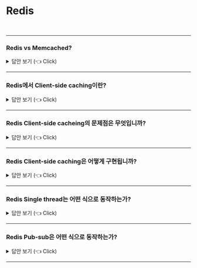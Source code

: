 # Redis
<br>

-----------------------

### Redis vs Memcached?

<details>
   <summary> 답안 보기 (👈 Click)</summary>
<br />
 
   1. Redis
  - Redis는 캐시 솔루션 + 저장소입니다. <br>
  - Redis는 Key-value, List, Hash, Set, Sorted Set과 같은 다양한 자료구조를 지원합니다. <br>
  - Redis는 싱글 스레드로 동작합니다. <br>
  - Redis는 트랜잭션, 스냅샷, Replication, Pub/sub, Lua Scripting과 같은 기능을 지원합니다. <br>
   
   2. Memcached 
  - Memcached는 캐시 솔루션입니다.
  - Memcached는 Key-value 자료구조를 지원합니다.
  - Memcached는 멀티 스레드로 동작합니다. 
</details>

-----------------------

### Redis에서 Client-side caching이란?

<details>
   <summary> 답안 보기 (👈 Click)</summary>
<br />
 [참고: https://redis.io/docs/manual/client-side-caching/]

- 클라이언트 측 캐싱은 고성능 서비스를 만드는데 사용되는 기술입니다
  데이터베이스 노드와 비교하여 일반적으로 별개의 컴퓨터인 서버인 애플리케이션 서버에서
  사용 가능한 메모리를 활용하여 데이터베이스 정보의 일부 하위 집합을 애플리케이션 측에 직접 저장합니다.

  일반적으로 데이터가 필요한 경우 애플리케이션 서버는 다음 다이어그램과 같이 이러한 정보에 대해 데이터베이스에 요청합니다.
  +-------------+                                +----------+
|             | ------- GET user:1234 -------> |          |
| Application |                                | Database |
|             | <---- username = Alice ------- |          |
+-------------+                                +----------+
   클라이언트 측 캐싱이 사용되면 애플리케이션은 인기 있는 쿼리의 응답을 애플리케이션 메모리 내부에
   직접 저장하므로 나중에 데이터베이스에 다시 접속하지 않고도 이러한 응답을 재사용할 수 있습니다.
   +-------------+                                +----------+
|             |                                |          |
| Application |       ( No chat needed )       | Database |
|             |                                |          |
+-------------+                                +----------+
| Local cache |
|             |
| user:1234 = |
| username    |
| Alice       |
+-------------+
  - 로컬 캐시에 사용되는 애플리케이션 메모리는 그다지 크지 않을 수 있지만,
    로컬 컴퓨터 메모리에 액세스하는데 필요한 시간은 데이터베이스와 같은
    네트워크 서비스에 액세스하는 것과 비교할 때 훨씬 적습니다.
    동일한 작은 비율의 데이터가 자주 액세스되기 때문에 이 패턴은 애플리케이션이 데이터를
    가져오는 대기 시간과 동시에 데이터베이스 측의 로드를 크게 줄일 수 있습니다.

  - 또한, 항목이 매우 드물게 변경되는 많은 데이터 세트가 있습니다.
    예를 들어, 소셜 네트워크의 대부분의 사용자 게시물은 변경할 수 없거나
    사용자가 거의 편집하지 않습니다 .
    여기에 일반적으로 소수의 게시물이 매우 인기가 있다는 사실을 추가하면
    소수의 사용자가 팔로워가 많거나 최근 게시물의 가시성이 훨씬 높기 때문에
    이러한 패턴이 나타날 수 있는 이유는 분명합니다. 

  - 일반적으로 클라이언트 쪽 캐싱의 두 가지 주요 이점은 다음과 같습니다.
  (1) 매우 짧은 대기 시간으로 데이터를 사용할 수 있습니다
  (2) 데이터베이스 시스템은 더 적은 쿼리를 수신하므로, 더 적은 수의 노드로 동일한 데이터 세트를 제공할 수 있습니다. 
</details>

-----------------------

### Redis Client-side cacheing의 문제점은 무엇입니까?

<details>
   <summary> 답안 보기 (👈 Click)</summary>
<br />
[참고: https://redis.io/docs/manual/client-side-caching/] 
+ 컴퓨터 과학에는 두 가지 어려운 문제가 있습니다
  위 패턴의 문제점은 사용자에게 오래된 데이터가 표시되지 않도록 애플리케이션이 보유하고 있는 정보를
  무효화하는 방법입니다.
  예를 들어, 위의 애플리케이션이 user:1234에 대한 정보를 로컬로 캐시한 후 Alice는 자신의 사용자 이름을
  Flora로 업데이트할 수 있습니다.
  그러나 응용 프로그램은 사용자:1234의 이전 사용자 이름을 계속 제공할 수 있습니다.
  
  때때로 우리가 모델링하는 정확한 애플리케이션에 따라 이것은 큰 문제가 아니므로,
  클라이언트는 캐시된 정보에 대해 고정된 최대 "수명"을 사용합니다.
  일정 시간이 지나면 해당 정보는 더 이상 유효하지 않은 것으로 간주됩니다. 

  더 복잡한 패턴은 Redis를 사용할 때 Pub/Sub 시스템을 활용하여 수신 클라이언트에 무효화 메시지를 보냅니다. 
  이것은 작동하도록 만들 수 있지만 사용되는 대역폭의 관점에서 볼 때, 까다롭고 비용이 많이 듭니다. 
  왜냐하면 특정 클라이언트가 무효화된 데이터의 복사본을 가지고 있지 않은 경우에도
  이러한 패턴은 종종 애플리케이션의 모든 클라이언트에 무효화 메시지를 보내는 것과 관련되기 때문입니다. 
  또한, 데이터를 변경하는 모든 애플리케이션 쿼리는 PUBLISH 명령을 사용해야 하므로
  데이터베이스에서 이 명령을 처리하는데 더 많은 CPU 시간이 소요됩니다. 

  사용되는 스키마에 관계없이 간단한 사실이 있습니다.
  매우 큰 응용 프로그램은 빠른 저장 또는 빠른 캐시 서버를 갖는 다음 논리적 단계이기 때문에
  어떤 형태의 클라이언트 측 캐싱을 구현합니다.
  이러한 이유로 Redis6는 클라이언트 측 캐싱에 대한 직접적인 지원을 구현하여
  이 패턴을 훨씬 더 간단하게 구현하고, 액세스 가능하며 안정적이고 효율적으로 만듭니다. 
</details>

-----------------------


### Redis Client-side caching은 어떻게 구현됩니까?

<details>
   <summary> 답안 보기 (👈 Click)</summary>
<br />
[참고: https://redis.io/docs/manual/client-side-caching/] 
+ Redis 클라이언트 측 캐싱 지원을 추적이라고 하며, 두 가지 모드가 있습니다.
  기본 모드에서는 서버는 주어진 클라이언트가 액세스한 키를 기억하고,
  동일한 키가 수정되면 무효화 메시지를 보냅니다. 
  이는 서버 측에서 메모리 비용이 들지만, 클라이언트가 메모리에 가질 수 있는 키 집합에 대해서만
  무효화 메시지를 보냅니다.
  브로드캐스팅 모드에서 서버는 주어진 클라이언트가 액세스한 키를 기억하려고 하지 않으므로
  이 모드는 서버 측에서 메모리 비용이 전혀 들지 않습니다. 
  대신 클라이언트는 object: 또는 user:와 같은 키 접두사를 구독하고 구독한 접두사와 일치하는 키가 
  터치될때마다 알림 메시지를 받습니다. 

  요약하자면, 지금은 브로드캐스팅 모드에 대해 잠시 잊고 첫 번째 모드에 집중하겠습니다. 
  브로드캐스팅에 대해서는 나중에 자세히 설명하겠습니다. 
  클라이언트는 원하는 경우 추적을 활성화할 수 있습니다. 
  추적이 활성화되지 않은 상태에서 연결이 시작됩니다.

  추적이 활성화되면 서버는 연결 수명 동안 각 클라이언트가 요청한 키를 기억합니다. 
  (해당 키에 대한 읽기 명령 전송)
  키가 일부 클라이언트에 의해 수정되거나 연관도니 만료 시간이 있기 때문에
  축출되거나 maxmemory 정책으로 인해 축출되면 키가 캐시되었을 수 있는 추적이 
  활성화된 모든 클라이언트에게 무효화 메시지가 통지됩니다. 
  클라이언트가 무효화 메시지를 받으면 부실 데이터 제공을 방지하기 위해 해당 키를 제거해야 합니다. 

  다음은 프로토콜의 예입니다. 
  클라이언트 1 -> 서버: CLIENT TRACKING ON 
  클라이언트 1 -> 서버: GET foo(서버는 클라이언트 1이 캐시된 키 "foo"를 가질 수 있음을 기억합니다)
  (클라이언트 1은 로컬 메모리 내의 "foo" 값을 기억할 수 있습니다.)
  클라이언트 2 -> 서버 SET foo SomeOtherValue
  서버 -> 클라이언트 1: "foo" 무효
</details>

-----------------------


### Redis Single thread는 어떤 식으로 동작하는가?

<details>
   <summary> 답안 보기 (👈 Click)</summary>
<br />

+  
</details>

-----------------------


### Redis Pub-sub은 어떤 식으로 동작하는가?

<details>
   <summary> 답안 보기 (👈 Click)</summary>
<br />

+ Pub-sub 패턴이란, Publisher들이 특정한 subscriber를 고려하지 않고 메시지를 생성한 후, <br>
  Publish된 메시지들이 channel로 분류된 후, <br>
  Subscribers는 자신이 관심 있는 channel에 있는 메시지만 받아보는 방식을 의미합니다.<br>
   
  이러한 Publisher와 Subscriber의 디커플링으로 인해 갖게 되는 Pub-sub 패턴의 장점은<br>
  높은 확장성과 다이내믹한 네트워크 토폴로지를 가능하게 한다는 점입니다.  
</details>

-----------------------

